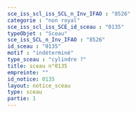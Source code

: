 ```yaml
---
sce_iss_scl_iss_SCL_n_Inv_IFAO : "8526"
categorie : "non royal"
sce_iss_scl_iss_SCE_id_sceau : "0135"
typeObjet : "Sceau"
sce_iss_SCL_n_Inv_IFAO : "8526"
id_sceau : "0135"
motif : "indéterminé"
type_sceau : "cylindre ?"
title: sceau n°0135
empreinte: ""
id_notice: 0135
layout: notice_sceau
type: sceau
partie: 1
---
```

